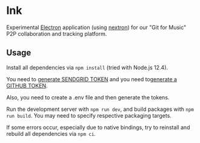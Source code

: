 # Ink

Experimental [Electron](https://electronjs.org/) application (using [nextron](https://github.com/saltyshiomix/nextron)) for our "Git for Music" P2P collaboration and tracking platform.

## Usage
Install all dependencies via `npm install` (tried with Node.js 12.4).

You need to [generate SENDGRID TOKEN](docs/setup.md#Steps-to-generate-SENDGRID-TOKEN) and you need to[generate a GITHUB TOKEN](docs/setup.md#Steps-to-generate-GITHUB-TOKEN).

Also, you need to create a .env file and then generate the tokens.

Run the development server with `npm run dev`, and build packages with `npm run build`. You may need to specify respective packaging targets.

If some errors occur, especially due to native bindings, try to reinstall and rebuild all dependencies via `npm ci`.


